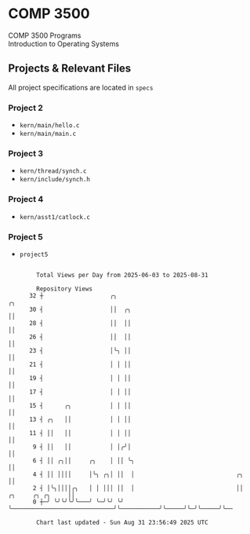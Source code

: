 # COMP 3500
COMP 3500 Programs  
Introduction to Operating Systems  
## Projects & Relevant Files
All project specifications are located in `specs`
### Project 2
- `kern/main/hello.c`
- `kern/main/main.c`
### Project 3
- `kern/thread/synch.c`
- `kern/include/synch.h`
### Project 4
- `kern/asst1/catlock.c`
### Project 5
- `project5`

```

        Total Views per Day from 2025-06-03 to 2025-08-31

        Repository Views
      32 ┼                   ╭╮                                                                ╭╮
      30 ┤                   ││  ╭╮                                                            ││
      28 ┤                   ││  ││                                                            ││
      26 ┤                   ││  ││                                                            ││
      23 ┤                   │╰╮ ││                                                            ││
      21 ┤                   │ │ ││                                                            ││
      19 ┤                   │ │ ││                                                            ││
      17 ┤                   │ │ ││                                                            ││
      15 ┤      ╭╮           │ │ ││                                                            ││
      13 ┤ ╭╮   ││           │ │ ││                                                            ││
      11 ┤ ││   ││           │ │ ││                                                            ││
       9 ┤ ││   ││           │ │╭╯│                                                            ││
       6 ┤ ││ ╭╮││     ╭╮    │ ││ ╰╮                                                           ││
       4 ┤ ││ ││││     │╰╮ ╭╮│ ││  │                             ╭╮                            ││
       2 ┤ │╰╮││││╭╮   │ │ │││ ││  │                             ││           ╭╮     ╭╮ ╭╮     ││
       0 ┼─╯ ╰╯╰╯╰╯╰───╯ ╰─╯╰╯ ╰╯  ╰─────────────────────────────╯╰───────────╯╰─────╯╰─╯╰─────╯╰──

        Chart last updated - Sun Aug 31 23:56:49 2025 UTC
        
```
